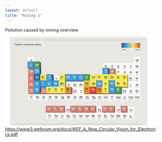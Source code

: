 ```yaml
---
layout: default
title: "Mining a"
---
```


Pollution caused by mining overview


![](media/cleanshot_2023-11-20-at-19-04-14@2x.png)
https://www3.weforum.org/docs/WEF_A_New_Circular_Vision_for_Electronics.pdf

